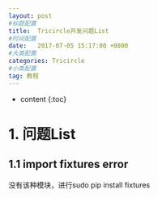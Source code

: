 ```yaml
---
layout: post
#标题配置
title:  Tricircle开发问题List
#时间配置
date:   2017-07-05 15:17:00 +0800
#大类配置
categories: Tricircle
#小类配置
tag: 教程
---
```


* content
{:toc}

# 1. 问题List
## 1.1 import fixtures error
没有该种模块，进行sudo pip install fixtures


   